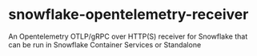 # snowflake-opentelemetry-receiver
An Opentelemetry OTLP/gRPC over HTTP(S) receiver for Snowflake that can be run in Snowflake Container Services or Standalone
